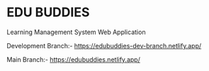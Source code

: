 # EDU BUDDIES
Learning Management System Web Application

Development Branch:- https://edubuddies-dev-branch.netlify.app/

Main Branch:- https://edubuddies.netlify.app/

